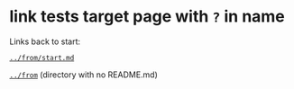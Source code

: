 # link tests target page with `?` in name

Links back to start:

[`../from/start.md`](../from/start.md)

[`../from`](../from) (directory with no README.md)
